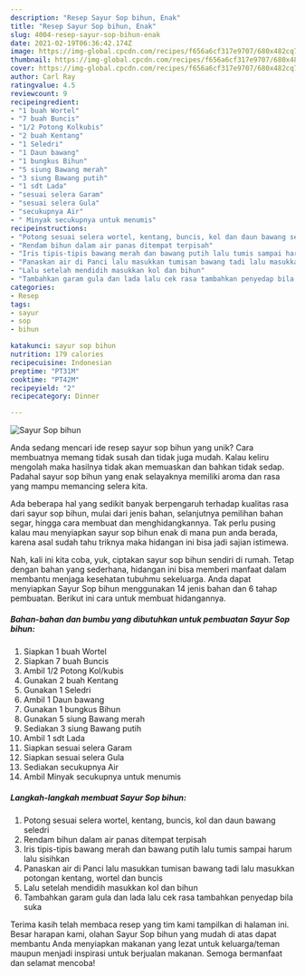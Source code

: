 ```yaml
---
description: "Resep Sayur Sop bihun, Enak"
title: "Resep Sayur Sop bihun, Enak"
slug: 4004-resep-sayur-sop-bihun-enak
date: 2021-02-19T06:36:42.174Z
image: https://img-global.cpcdn.com/recipes/f656a6cf317e9707/680x482cq70/sayur-sop-bihun-foto-resep-utama.jpg
thumbnail: https://img-global.cpcdn.com/recipes/f656a6cf317e9707/680x482cq70/sayur-sop-bihun-foto-resep-utama.jpg
cover: https://img-global.cpcdn.com/recipes/f656a6cf317e9707/680x482cq70/sayur-sop-bihun-foto-resep-utama.jpg
author: Carl Ray
ratingvalue: 4.5
reviewcount: 9
recipeingredient:
- "1 buah Wortel"
- "7 buah Buncis"
- "1/2 Potong Kolkubis"
- "2 buah Kentang"
- "1 Seledri"
- "1 Daun bawang"
- "1 bungkus Bihun"
- "5 siung Bawang merah"
- "3 siung Bawang putih"
- "1 sdt Lada"
- "sesuai selera Garam"
- "sesuai selera Gula"
- "secukupnya Air"
- " Minyak secukupnya untuk menumis"
recipeinstructions:
- "Potong sesuai selera wortel, kentang, buncis, kol dan daun bawang seledri"
- "Rendam bihun dalam air panas ditempat terpisah"
- "Iris tipis-tipis bawang merah dan bawang putih lalu tumis sampai harum lalu sisihkan"
- "Panaskan air di Panci lalu masukkan tumisan bawang tadi lalu masukkan potongan kentang, wortel dan buncis"
- "Lalu setelah mendidih masukkan kol dan bihun"
- "Tambahkan garam gula dan lada lalu cek rasa tambahkan penyedap bila suka"
categories:
- Resep
tags:
- sayur
- sop
- bihun

katakunci: sayur sop bihun 
nutrition: 179 calories
recipecuisine: Indonesian
preptime: "PT31M"
cooktime: "PT42M"
recipeyield: "2"
recipecategory: Dinner

---
```



![Sayur Sop bihun](https://img-global.cpcdn.com/recipes/f656a6cf317e9707/680x482cq70/sayur-sop-bihun-foto-resep-utama.jpg)

Anda sedang mencari ide resep sayur sop bihun yang unik? Cara membuatnya memang tidak susah dan tidak juga mudah. Kalau keliru mengolah maka hasilnya tidak akan memuaskan dan bahkan tidak sedap. Padahal sayur sop bihun yang enak selayaknya memiliki aroma dan rasa yang mampu memancing selera kita.

Ada beberapa hal yang sedikit banyak berpengaruh terhadap kualitas rasa dari sayur sop bihun, mulai dari jenis bahan, selanjutnya pemilihan bahan segar, hingga cara membuat dan menghidangkannya. Tak perlu pusing kalau mau menyiapkan sayur sop bihun enak di mana pun anda berada, karena asal sudah tahu triknya maka hidangan ini bisa jadi sajian istimewa.




Nah, kali ini kita coba, yuk, ciptakan sayur sop bihun sendiri di rumah. Tetap dengan bahan yang sederhana, hidangan ini bisa memberi manfaat dalam membantu menjaga kesehatan tubuhmu sekeluarga. Anda dapat menyiapkan Sayur Sop bihun menggunakan 14 jenis bahan dan 6 tahap pembuatan. Berikut ini cara untuk membuat hidangannya.

<!--inarticleads1-->

##### Bahan-bahan dan bumbu yang dibutuhkan untuk pembuatan Sayur Sop bihun:

1. Siapkan 1 buah Wortel
1. Siapkan 7 buah Buncis
1. Ambil 1/2 Potong Kol/kubis
1. Gunakan 2 buah Kentang
1. Gunakan 1 Seledri
1. Ambil 1 Daun bawang
1. Gunakan 1 bungkus Bihun
1. Gunakan 5 siung Bawang merah
1. Sediakan 3 siung Bawang putih
1. Ambil 1 sdt Lada
1. Siapkan sesuai selera Garam
1. Siapkan sesuai selera Gula
1. Sediakan secukupnya Air
1. Ambil  Minyak secukupnya untuk menumis




<!--inarticleads2-->

##### Langkah-langkah membuat Sayur Sop bihun:

1. Potong sesuai selera wortel, kentang, buncis, kol dan daun bawang seledri
1. Rendam bihun dalam air panas ditempat terpisah
1. Iris tipis-tipis bawang merah dan bawang putih lalu tumis sampai harum lalu sisihkan
1. Panaskan air di Panci lalu masukkan tumisan bawang tadi lalu masukkan potongan kentang, wortel dan buncis
1. Lalu setelah mendidih masukkan kol dan bihun
1. Tambahkan garam gula dan lada lalu cek rasa tambahkan penyedap bila suka




Terima kasih telah membaca resep yang tim kami tampilkan di halaman ini. Besar harapan kami, olahan Sayur Sop bihun yang mudah di atas dapat membantu Anda menyiapkan makanan yang lezat untuk keluarga/teman maupun menjadi inspirasi untuk berjualan makanan. Semoga bermanfaat dan selamat mencoba!
